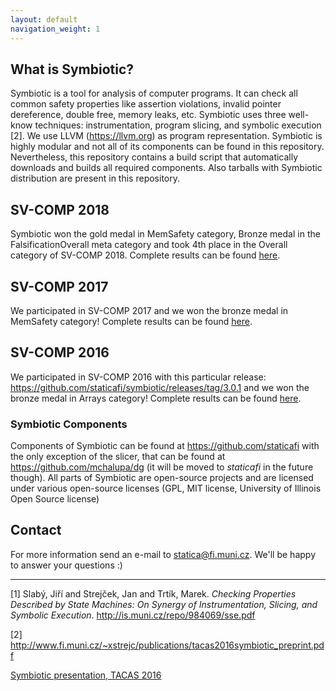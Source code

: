 ```yaml
---
layout: default
navigation_weight: 1
---
```


## What is Symbiotic?
Symbiotic is a tool for analysis of computer programs. It can check all common safety properties like assertion violations, invalid pointer dereference, double free, memory leaks, etc. Symbiotic uses three well-know techniques: instrumentation, program slicing, and symbolic execution [2]. We use LLVM (<https://llvm.org>) as program representation. Symbiotic is highly modular and not all of its components can be found in this repository. Nevertheless, this repository contains a build script that automatically downloads and builds all required components. Also tarballs with Symbiotic distribution are present in this repository.


## SV-COMP 2018
Symbiotic won the gold medal in MemSafety category, Bronze medal in the FalsificationOverall meta category and took 4th place in the Overall category of SV-COMP 2018. Complete results can be found [here](http://sv-comp.sosy-lab.org/2018/results/results-verified/).

## SV-COMP 2017
We participated in SV-COMP 2017 and we won the bronze medal in MemSafety category! Complete results can be found [here](http://sv-comp.sosy-lab.org/2017/results/results-verified/).

## SV-COMP 2016
We participated in SV-COMP 2016 with this particular release: <https://github.com/staticafi/symbiotic/releases/tag/3.0.1> and we won the bronze medal in Arrays category! Complete results can be found [here](http://sv-comp.sosy-lab.org/2016/results/results-verified/).

### Symbiotic Components

Components of Symbiotic can be found at <https://github.com/staticafi> with the only exception of the slicer, that can be found at <https://github.com/mchalupa/dg> (it will be moved to _staticafi_ in the future though). All parts of Symbiotic are open-source projects and are licensed under various open-source licenses (GPL, MIT license, University of Illinois Open Source license)

## Contact

For more information send an e-mail to <statica@fi.muni.cz>. We'll be happy to answer your questions :)

------------------------------------------------
[1] Slabý, Jiří and Strejček, Jan and Trtík, Marek. _Checking Properties Described by State Machines: On Synergy of Instrumentation, Slicing, and Symbolic Execution_. <http://is.muni.cz/repo/984069/sse.pdf>

[2] <http://www.fi.muni.cz/~xstrejc/publications/tacas2016symbiotic_preprint.pdf>

[Symbiotic presentation, TACAS 2016](symbiotic_tacas2016.pdf)

